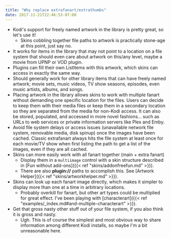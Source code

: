```yaml
---
title: "Why replace extrafanart/extrathumbs"
date: 2017-11-21T22:46:53-07:00
---
```


- Kodi's support for freely named artwork in the library is pretty great, so let's use it!
  - Skins cobbling together file paths to artwork is practically stone-age at this point,
    just say no.
- It works for items in the library that may not point to a location on a file system that
  should even care about artwork on this/any level, maybe a movie from UPNP or VOD plugin.
- Plugins can fill their own ListItems with this artwork, which skins can access in exactly the same way.
- Should generally work for other library items that can have freely named artwork;
  movie sets, music videos, TV show seasons, episodes, even music artists, albums, and songs.
- Placing artwork in the library allows skins to work with multiple fanart without demanding one
  specific location for the files. Users can decide to keep them with their media files or keep
  them in a secondary location so they are separated from the media for non-Kodi access. It can
  also be stored, populated, and accessed in more novel fashions... such as URLs to web services
  or private information servers like Plex and Emby.
- Avoid file system delays or access issues (unavailable network file system, removable media, disk spinup)
  once the images have been cached. Classic extrafanart always hits the file system at least once for each
  movie/TV show when first listing the path to get a list of the images, even if they are all cached.
- Skins can more easily work with all fanart together (main + extra fanart)
  - Display them in a `multiimage` control with a skin structure described in
    [Fun without add-ons]({{< ref "skins/addonfreefun.md" >}}).
  - There are also **plugin://** paths to accomplish this.
    See [Artwork Helper]({{< ref "skins/artworkhelper.md" >}}).
- Skins can look up each fanart image directly, which makes it simpler to display more than
  one at a time in arbitrary locations.
  - Probably overkill for fanart, but other art types could be multiplied for great effect.
    I've been playing with [characterart]({{< ref "examples/_index.md#and-multiple-characterart" >}}).
- Get that gross nasty other stuff out of your file system, if you also think it is gross and nasty.
  - Ugh. This is of course the simplest and most obvious way to share information among different
    Kodi installs, so maybe I'm a bit unreasonable here.
